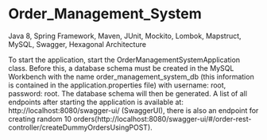 # Order_Management_System
Java 8, Spring Framework, Maven, JUnit, Mockito, Lombok, Mapstruct, MySQL, Swagger, Hexagonal Architecture

To start the application, start the OrderManagementSystemApplication class. Before this, a database schema must be created in the MySQL Workbench with the name order_management_system_db (this information is contained in the application.properties file) with username: root, password: root. The database schema will then be generated. A list of all endpoints after starting the application is available at: http://localhost:8080/swagger-ui/ (SwaggerUI), there is also an endpoint for creating random 10 orders(http://localhost:8080/swagger-ui/#/order-rest-controller/createDummyOrdersUsingPOST).
